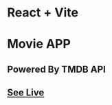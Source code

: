 # React + Vite
# Movie APP
## Powered By TMDB API
## [See Live](https://movie-app-git-main-sonu-shivcharans-projects.vercel.app/)
